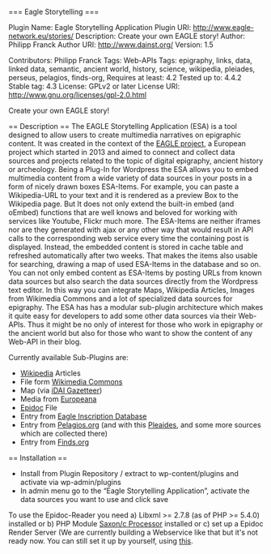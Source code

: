 === Eagle Storytelling ===

Plugin Name: Eagle Storytelling Application
Plugin URI:  http://www.eagle-network.eu/stories/
Description: Create your own EAGLE story! 
Author:	     Philipp Franck
Author URI:	 http://www.dainst.org/
Version:     1.5

Contributors: Philipp Franck 
Tags: Web-APIs
Tags: epigraphy, links, data, linked data, semantic, ancient world, history, science, wikipedia, pleiades, perseus, pelagios, finds-org,
Requires at least: 4.2
Tested up to: 4.4.2
Stable tag: 4.3
License: GPLv2 or later
License URI: http://www.gnu.org/licenses/gpl-2.0.html

Create your own EAGLE story!

== Description ==
The EAGLE Storytelling Application (ESA) is a tool designed to allow users to create multimedia narratives on epigraphic content. It was created in the context of the [EAGLE project](http://www.eagle-network.eu/), a European project which started in 2013 and aimed to connect and collect data sources and projects related to the topic of digital epigraphy, ancient history or archeology. 
Being a Plug-In for Wordpress the ESA allows you to embed multimedia content from a wide variety of data sources in your posts in a form of nicely drawn boxes ESA-Items. For example, you can paste a Wikipedia-URL to your text and it is rendered as a preview Box to the Wikipedia page. But It does not only extend the built-in embed (and oEmbed) functions that are well knows and beloved for working with services like Youtube, Flickr much more.
The ESA-Items are neither iframes nor are they generated with ajax or any other way that would result in API calls to the corresponding web service every time the containing post is displayed. Instead, the embedded content is stored in cache table and refreshed automatically after two weeks. That makes the items also usable for searching, drawing a map of used ESA-Items in the database and so on.
You can not only embed content as ESA-Items by posting URLs from known data sources but also search the data sources directly from the Wordpress text editor.
In this way you can integrate Maps, Wikipedia Articles, Images from Wikimedia Commons and a lot of specialized data sources for epigraphy. The ESA has has a modular sub-plugin architecture which makes it quite easy for developers to add some other data sources via their Web-APIs. Thus it might be no only of interest for those who work in epigraphy or the ancient world but also for those who want to show the content of any Web-API in their blog.

Currently available Sub-Plugins are:
 * [Wikipedia](https://www.wikipedia.org/) Articles
 * File form [Wikimedia Commons](https://commons.wikimedia.org/wiki/Main_Page)
 * Map (via [iDAI Gazetteer](http://gazetteer.dainst.org))
 * Media from [Europeana](http://www.europeana.eu/portal/)
 * [Epidoc](http://sourceforge.net/projects/epidoc/) File
 * Entry from [Eagle Inscription Database](http://www.eagle-network.eu/)
 * Entry from [Pelagios.org](http://pelagios.dme.ait.ac.at/) (and with this [Pleaides](http://pleiades.stoa.org/), and some more sources which are collected there)
 * Entry from [Finds.org](https://finds.org.uk/)

== Installation ==

 * Install from Plugin Repository / extract to wp-content/plugins and activate via wp-admin/plugins
 * In admin menu go to the “Eagle Storytelling Application”, activate the data sources you want to use and click save

To use the Epidoc-Reader you need
a) Libxml >= 2.7.8 (as of PHP >= 5.4.0) installed
or
b) PHP Module [Saxon/c Processor](http://www.saxonica.com/html/saxon-c/index.html) installed
or
c) set up a Epidoc Render Server (We are currently building a Webservice like that but it's not ready now. You can still set it up by yourself, using [this](https://github.com/paflov/epidocConverter).



